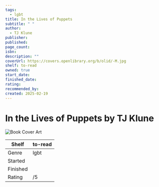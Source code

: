 ```yaml
---
tags:
  - lgbt
title: In the Lives of Puppets
subtitle: " "
author:
  - TJ Klune
publisher: 
published: 
page_count: 
isbn: 
description: ""
coverUrl: https://covers.openlibrary.org/b/olid/-M.jpg
shelf: to-read
owned: true
start_date: 
finished_date: 
rating: 
recommended_by: 
created: 2025-02-19
---
```


# In the Lives of Puppets by TJ Klune

![Book Cover Art](https://covers.openlibrary.org/b/olid/-M.jpg)

| Shelf | to-read |
| --- | --- |
| Genre | lgbt |
| Started |  |
| Finished |  |
| Rating | /5 |

